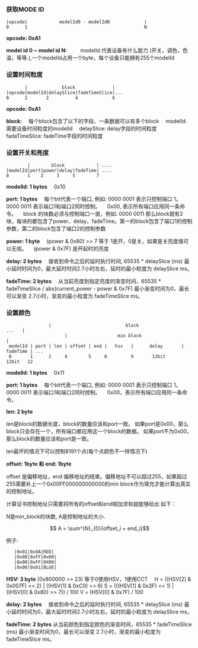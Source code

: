 ### 获取MODE ID

```text
|opcode|            modelId0 - modelIdN             |
0      1                                            N
```

**opcode: 0xA1**

**model id 0 \~ model id N:**  
  modelId 代表设备有什么能力 (开关，调色，色温，等等.),一个modelId占用一个byte，每个设备只能拥有255个modelId

### 设置时间粒度

```text
       |             block              |
|opcode|modelId|delaySlice|fadeTimeSlice|...
0      1       2          4             6
```

**opcode: 0xA1**

**block:**
  每个block包含了以下的字段，一条数据可以有多个block
  modelId: 需要设备时间粒度的modelId
  delaySlice: delay字段的时间粒度
  fadeTimeSlice: fadeTime字段的时间粒度

### 设置开关和亮度

```text
        |        block            | ....
|modelId|port|power|delay|fadeTime| ....
0       1    2     3     5        7
```

**modelId: 1 bytes**
  0x10
  
**port: 1 bytes**
  每个bit代表一个端口,  例如: 0000 0001 表示只控制端口 1。0000 0011 表示端口1和端口2同时控制。
  0x00, 表示所有端口应用同一条命令。
  block 的块数必须与控制端口一直，例如: 0000 0011 那么block就有2块，每块的都包含了power、delay、fadeTime。第一的block包含了端口1的控制参数，第二的block包含了端口2的控制参数
  
**power: 1 byte**
  (power & 0x80) &gt;&gt; 7 等于 1是开，0是关，如果是关亮度值可以无视。
  (power & 0x7F) 是开起时的亮度
  
**delay: 2 bytes**
  接收到命令之后的延时执行时间, 65535 \* delaySlice (ms) 最小延时时间为0，最大延时时间2.7小时左右，延时的最小粒度为 delaySlice ms。
  
**fadeTime: 2 bytes**
  从当前亮度到指定亮度的渐变时间，65535 \* fadeTimeSlice / abs(current_power - power & 0x7F) 最小渐变时间为0，最长可以渐变 2.7小时，渐变的最小粒度为 fadeTimeSlice ms。

### 设置颜色

```text
                |                            block                                 ...   |
                      |                   min block                              |   
 modelId | port | len | offset | end |   hsv   |      delay       |      fadeTime | ...
 0       1      2     4        5     6         9       12bit              12bit   12
```

**modelId: 1 bytes**
  0x11
  
**port: 1 bytes**
  每个bit代表一个端口, 例如: 0000 0001 表示只控制端口 1。0000 0011 表示端口1和端口2同时控制。
  0x00，表示所有端口应用同一条命令。

       
**len: 2 byte**

len是block的数据长度，block的数量应该和port一致。
如果port是0x00，那么block只会存在一个，所有端口都应用这一个block的数据。
如果port不为0x00，那么block的数量应该和port是一致。

len最坏的情况下可以控制8191个点(每个点颜色不一样情况下)

**offset: 1byte 和 end: 1byte**

offset 是偏移地址，end 偏移地址的结束。偏移地址不可以超过255，如果超过255需要补上一个0x00FF000000000000的min block作为填充才能计算出真实的控制地址。

计算证书控制地址只需要将所有的offset和end相加求和就能够给出 如下：

N是min_block的块数, A是控制地址的大小.

$$ A = \sum^{N}_{0}{offset_i + end_i}$$

例子:

       |0x01|0x0A|RED|
       |0x00|0xFF|0x00|
       |0x00|0xFF|0X00|
       |0x00|0x01|BLUE|
  
**HSV: 3 byte**
  (0x800000 &gt;&gt; 23) 等于0使用HSV，1使用CCT
  H = ((HSV[2] & 0x007F) << 2) | ((HSV[1] & 0xC0) >> 6)
  S = (((HSV[1] & 0x3F) << 1) | ((HSV[0] & 0x80) >> 7)) / 100
  V = (HSV[0] & 0x7F) / 100

  
  
**delay: 2 bytes**
  接收到命令之后的延时执行时间, 65535 * delaySlice (ms) 最小延时时间为0，最大延时时间2.7小时左右，延时的最小粒度为 delaySlice ms。
  
**fadeTime: 2 bytes**
  从当前颜色到指定颜色的渐变时间，65535 * fadeTimeSlice (ms) 最小渐变时间为0，最长可以渐变 2.7小时，渐变的最小粒度为 fadeTimeSlice ms。

